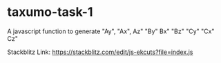 # taxumo-task-1
A javascript function to generate "Ay", "Ax", Az" "By" Bx" "Bz" "Cy" "Cx" Cz"

Stackblitz Link: https://stackblitz.com/edit/js-ekcuts?file=index.js
